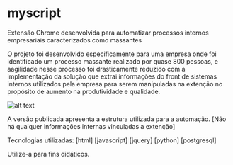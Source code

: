 # myscript
Extensão Chrome desenvolvida para automatizar processos internos empresariais caracterizados como massantes

O projeto foi desenvolvido especificamente para uma empresa onde foi identificado um processo massante realizado por quase 800 pessoas,
e aagilidade nesse processo foi drasticamente reduzido com a implementação da solução que extrai informações do front de sistemas internos utilizados pela empresa para serem manipuladas na extenção no propósito de aumento na produtividade e qualidade.

![alt text](https://uploaddeimagens.com.br/images/001/888/956/original/print_public.png)

A versão publicada apresenta a estrutura utilizada para a automação.
[Não há quaiquer informações internas vinculadas a extenção]

Tecnologias utilizadas:
[html]
[javascript]
[jquery]
[python]
[postgresql]

Utilize-a para fins didáticos.
